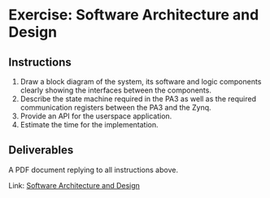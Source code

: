 # Exercise: Software Architecture and Design

## Instructions
1. Draw a block diagram of the system, its software and logic components clearly showing the interfaces between the components.
1. Describe the state machine required in the PA3 as well as the required communication registers between the PA3 and the Zynq.
1. Provide an API for the userspace application.
1. Estimate the time for the implementation.

## Deliverables

A PDF document replying to all instructions above.

Link: [Software Architecture and Design](./Exercise_2.pdf)

